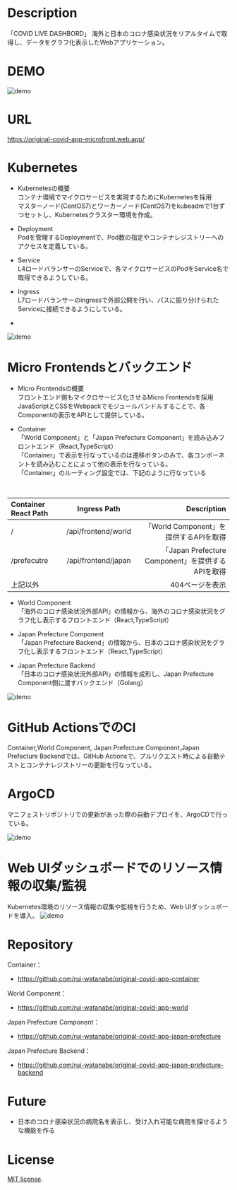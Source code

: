 # Description
「COVID LIVE DASHBORD」
海外と日本のコロナ感染状況をリアルタイムで取得し、データをグラフ化表示したWebアプリケーション。

# DEMO
![demo](https://gyazo.com/764f9a5fd630c302992a0d80d757f331/raw)

# URL
https://original-covid-app-microfront.web.app/

# Kubernetes
- Kubernetesの概要<br>
コンテナ環境でマイクロサービスを実現するためにKubernetesを採用<br>
マスターノード(CentOS7)とワーカーノード(CentOS7)をkubeadmで1台ずつセットし、Kubernetesクラスター環境を作成。

- Deployment<br>
Podを管理するDeploymentで、Pod数の指定やコンテナレジストリーへのアクセスを定義している。

- Service<br>
L4ロードバランサーのServiceで、各マイクロサービスのPodをService名で取得できるようしている。

- Ingress<br>
L7ロードバランサーのingressで外部公開を行い、パスに振り分けられたServiceに接続できるようにしている。

- <br>
![demo](https://gyazo.com/7b4ef626d00a809c10fe54f8a8518334/raw)

# Micro Frontendsとバックエンド
- Micro Frontendsの概要<br>
フロントエンド側もマイクロサービス化させるMicro Frontendsを採用<br>
JavaScriptとCSSをWebpackでモジュールバンドルすることで、各Componentの表示をAPIとして提供している。

- Container<br>
「World Component」と「Japan Prefecture Component」を読み込みフロントエンド（React,TypeScript）<br>
「Container」で表示を行なっているのは遷移ボタンのみで、各コンポーネントを読み込むことによって他の表示を行なっている。<br>
「Container」のルーティング設定では、下記のように行なっている<br>
<br>

|Container React Path|Ingress Path|Description|
| :--- | :---: | ---: |
|/|/api/frontend/world|「World Component」を提供するAPIを取得|
|/prefecutre|/api/frontend/japan|「Japan Prefecture Component」を提供するAPIを取得|
|上記以外|| 404ページを表示 |

- World Component<br>
「海外のコロナ感染状況外部API」の情報から、海外のコロナ感染状況をグラフ化し表示するフロントエンド（React,TypeScript）

- Japan Prefecture Component<br>
「Japan Prefecture Backend」の情報から、日本のコロナ感染状況をグラフ化し表示するフロントエンド（React,TypeScript）

- Japan Prefecture Backend<br>
「日本のコロナ感染状況外部API」の情報を成形し、Japan Prefecture Component側に渡すバックエンド（Golang）

![demo](https://gyazo.com/7bdebe12cff1ab5a45f440e45f064030/raw)

# GitHub ActionsでのCI
Container,World Component, Japan Prefecture Component,Japan Prefecture Backendでは、GitHub Actionsで、プルリクエスト時による自動テストとコンテナレジストリーの更新を行なっている。

# ArgoCD
マニフェストリポジトリでの更新があった際の自動デプロイを、ArgoCDで行っている。

![demo](https://gyazo.com/ed8b886b2ea2a260c7fcf36ba9486dc3/raw)


# Web UIダッシュボードでのリソース情報の収集/監視
Kubernetes環境のリソース情報の収集や監視を行うため、Web UIダッシュボードを導入。
![demo](https://gyazo.com/094e039de479c0de5a706205ccb9f748/raw)

# Repository
Container：<br>
- https://github.com/rui-watanabe/original-covid-app-container

World Component：<br>
- https://github.com/rui-watanabe/original-covid-app-world

Japan Prefecture Component：<br>
- https://github.com/rui-watanabe/original-covid-app-japan-prefecture

Japan Prefecture Backend：<br>
- https://github.com/rui-watanabe/original-covid-app-japan-prefecture-backend

# Future
- 日本のコロナ感染状況の病院名を表示し、受け入れ可能な病院を探せるような機能を作る

# License
 [MIT license](https://en.wikipedia.org/wiki/MIT_License).
